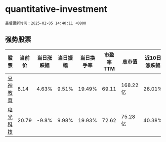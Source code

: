 # quantitative-investment

`最后更新时间：2025-02-05 14:40:11 +0800`

## 强势股票

|股票|当前价|当日涨跌幅|当日振幅|当日换手率|市盈率TTM|总市值|近10日涨跌幅|
|----|----|----|----|----|----|----|----|
|[豆神教育](https://xueqiu.com/S/SZ300010)|8.14|4.63%|9.51%|19.49%|69.11|168.22亿|26.01%|
|[电光科技](https://xueqiu.com/S/SZ002730)|20.79|-9.8%|9.98%|19.93%|72.62|75.28亿|40.38%|
